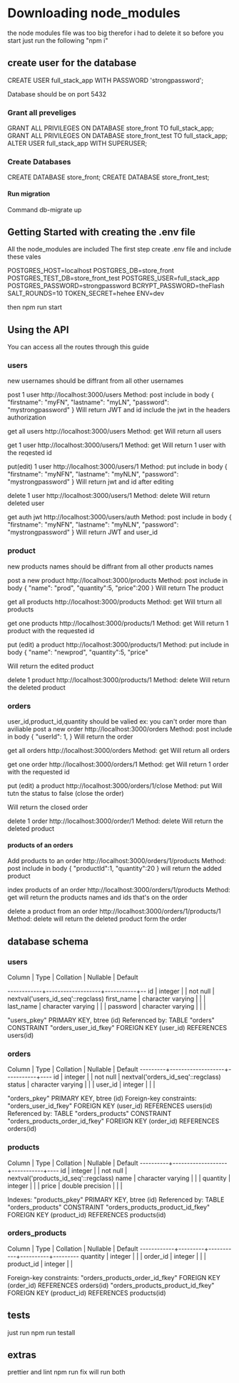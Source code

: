 # Downloading node_modules

the node modules file was too big therefor i had to delete it
so before you start just run the following
"npm i"

## create user for the database

CREATE USER full_stack_app WITH PASSWORD 'strongpassword';

Database should be on port 5432

### Grant all preveliges

GRANT ALL PRIVILEGES ON DATABASE store_front TO full_stack_app;
GRANT ALL PRIVILEGES ON DATABASE store_front_test TO full_stack_app;
ALTER USER full_stack_app WITH SUPERUSER;

### Create Databases

CREATE DATABASE store_front;
CREATE DATABASE store_front_test;

#### Run migration

Command db-migrate up

## Getting Started with creating the .env file

All the node_modules are included
The first step create .env file and include these vales

POSTGRES_HOST=localhost
POSTGRES_DB=store_front
POSTGRES_TEST_DB=store_front_test
POSTGRES_USER=full_stack_app
POSTGRES_PASSWORD=strongpassword
BCRYPT_PASSWORD=theFlash
SALT_ROUNDS=10
TOKEN_SECRET=hehee
ENV=dev

then
npm run start

## Using the API

You can access all the routes through this guide

### users

new usernames should be diffrant from all other usernames

post 1 user http://localhost:3000/users Method: post
include in body {
"firstname": "myFN",
"lastname": "myLN",
"password": "mystrongpassword"
}
Will return JWT and id
include the jwt in the headers authorization

get all users http://localhost:3000/users Method: get
Will return all users

get 1 user http://localhost:3000/users/1 Method: get
Will return 1 user with the reqested id

put(edit) 1 user http://localhost:3000/users/1 Method: put
include in body {
"firstname": "myNFN",
"lastname": "myNLN",
"password": "mystrongpassword"
}
Will return jwt and id after editing

delete 1 user http://localhost:3000/users/1 Method: delete
Will return deleted user

get auth jwt http://localhost:3000/users/auth Method: post
include in body {
"firstname": "myNFN",
"lastname": "myNLN",
"password": "mystrongpassword"
}
Will return JWT and user_id

### product

new products names should be diffrant from all other products names

post a new product http://localhost:3000/products Method: post
include in body {
"name": "prod",
"quantity":5,
"price":200
}
Will return The product

get all products http://localhost:3000/products Method: get
Will trturn all products

get one products http://localhost:3000/products/1 Method: get
Will return 1 product with the requested id

put (edit) a product http://localhost:3000/products/1 Method: put
include in body {
"name": "newprod",
"quantity":5,
"price"

Will return the edited product

delete 1 product http://localhost:3000/products/1 Method: delete
Will return the deleted product

### orders

user_id,product_id,quantity should be valied
ex: you can't order more than aviliable
post a new order http://localhost:3000/orders Method: post
include in body {
"userId": 1,
}
Will return the order

get all orders http://localhost:3000/orders Method: get
Will return all orders

get one order http://localhost:3000/orders/1 Method: get
Will return 1 order with the requested id

put (edit) a product http://localhost:3000/orders/1/close Method: put
Will tutn the status to false (close the order)

Will return the closed order

delete 1 order http://localhost:3000/order/1 Method: delete
Will return the deleted product

#### products of an orders

Add products to an order
http://localhost:3000/orders/1/products Method: post
include in body {
"productId":1,
"quantity":20
}
will return the added product

index products of an order
http://localhost:3000/orders/1/products Method: get
will return the products names and ids that's on the order

delete a product from an order
http://localhost:3000/orders/1/products/1 Method: delete
will return the deleted product form the order

## database schema

### users

Column | Type | Collation | Nullable | Default

------------+-------------------+-----------+--
id | integer | | not null | nextval('users_id_seq'::regclass)
first_name | character varying | | |
last_name | character varying | | |
password | character varying | | |

"users_pkey" PRIMARY KEY, btree (id)
Referenced by:
TABLE "orders" CONSTRAINT "orders_user_id_fkey" FOREIGN KEY (user_id) REFERENCES users(id)

### orders

Column | Type | Collation | Nullable | Default
---------+-------------------+-----------+----
id | integer | | not null | nextval('orders_id_seq'::regclass)
status | character varying | | |
user_id | integer | | |

"orders_pkey" PRIMARY KEY, btree (id)
Foreign-key constraints:
"orders_user_id_fkey" FOREIGN KEY (user_id) REFERENCES users(id)
Referenced by:
TABLE "orders_products" CONSTRAINT "orders_products_order_id_fkey" FOREIGN KEY (order_id) REFERENCES orders(id)

### products

Column | Type | Collation | Nullable | Default
----------+-------------------+-----------+----
id | integer | | not null | nextval('products_id_seq'::regclass)
name | character varying | | |
quantity | integer | | |
price | double precision | | |

Indexes:
"products_pkey" PRIMARY KEY, btree (id)
Referenced by:
TABLE "orders_products" CONSTRAINT "orders_products_product_id_fkey" FOREIGN KEY (product_id) REFERENCES products(id)

### orders_products

Column | Type | Collation | Nullable | Default
------------+---------+-----------+----------+---------
quantity | integer | | |
order_id | integer | | |
product_id | integer | |

Foreign-key constraints:
"orders_products_order_id_fkey" FOREIGN KEY (order_id) REFERENCES orders(id)
"orders_products_product_id_fkey" FOREIGN KEY (product_id) REFERENCES products(id)

## tests

just run npm run testall

## extras

prettier and lint
npm run fix
will run both

